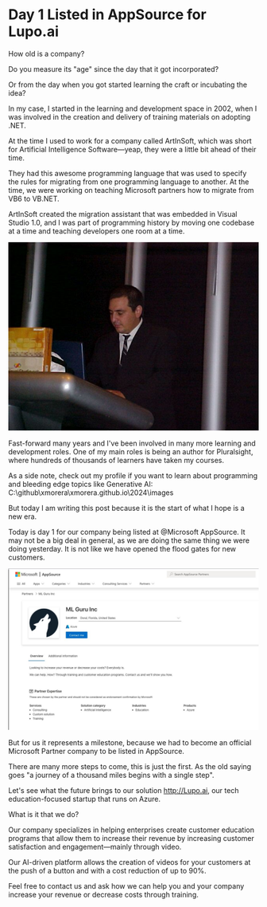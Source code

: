 # Day 1 Listed in AppSource for Lupo.ai

How old is a company? 

Do you measure its "age" since the day that it got incorporated?

Or from the day when you got started learning the craft or incubating the idea?

In my case, I started in the learning and development space in 2002, when I was involved in the creation and delivery of training materials on adopting .NET. 

At the time I used to work for a company called ArtInSoft, which was short for Artificial Intelligence Software—yeap, they were a little bit ahead of their time.

They had this awesome programming language that was used to specify the rules for migrating from one programming language to another. At the time, we were working on teaching Microsoft partners how to migrate from VB6 to VB.NET. 

ArtInSoft created the migration assistant that was embedded in Visual Studio 1.0, and I was part of programming history by moving one codebase at a time and teaching developers one room at a time.

![](./images/visualstudiopresentation.png)

Fast-forward many years and I've been involved in many more learning and development roles. One of my main roles is being an author for Pluralsight, where hundreds of thousands of learners have taken my courses. 

As a side note, check out my profile if you want to learn about programming and bleeding edge topics like Generative AI: C:\github\xmorera\xmorera.github.io\2024\images

But today I am writing this post because it is the start of what I hope is a new era.

Today is day 1 for our company being listed at @Microsoft AppSource. It may not be a big deal in general, as we are doing the same thing we were doing yesterday. It is not like we have opened the flood gates for new customers.

![](./images/mlguruappsource.jpg)

But for us it represents a milestone, because we had to become an official Microsoft Partner company to be listed in AppSource. 

There are many more steps to come, this is just the first. As the old saying goes "a journey of a thousand miles begins with a single step".

Let's see what the future brings to our solution http://Lupo.ai, our tech education-focused startup that runs on Azure.

What is it that we do?

Our company specializes in helping enterprises create customer education programs that allow them to increase their revenue by increasing customer satisfaction and engagement—mainly through video.

Our AI-driven platform allows the creation of videos for your customers at the push of a button and with a cost reduction of up to 90%. 

Feel free to contact us and ask how we can help you and your company increase your revenue or decrease costs through training.
